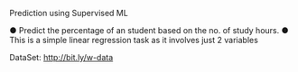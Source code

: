 Prediction using Supervised ML 

● Predict the percentage of an student based on the no. of study hours. 
● This is a simple linear regression task as it involves just 2 variables

DataSet: http://bit.ly/w-data
